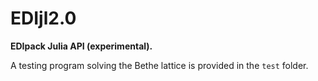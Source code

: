 # EDIjl2.0

**EDIpack Julia API (experimental).**

A testing program solving the Bethe lattice is provided in the `test` folder.


